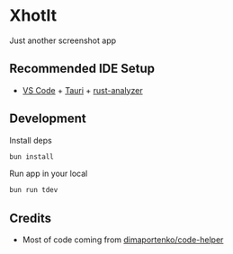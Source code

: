 # XhotIt

Just another screenshot app

## Recommended IDE Setup

- [VS Code](https://code.visualstudio.com/) + [Tauri](https://marketplace.visualstudio.com/items?itemName=tauri-apps.tauri-vscode) + [rust-analyzer](https://marketplace.visualstudio.com/items?itemName=rust-lang.rust-analyzer)

## Development

Install deps

```bash
bun install
```

Run app in your local

```bash
bun run tdev
```

## Credits

+ Most of code coming from [dimaportenko/code-helper](https://github.com/dimaportenko/code-helper)